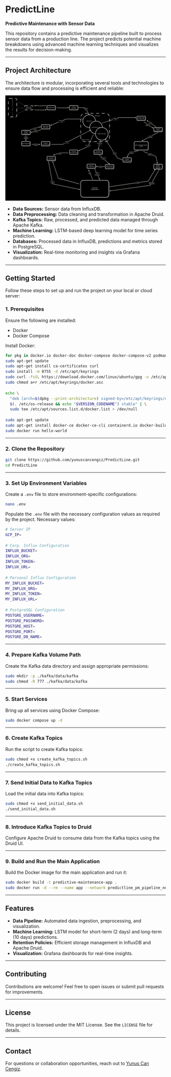 # PredictLine

**Predictive Maintenance with Sensor Data**

This repository contains a predictive maintenance pipeline built to process sensor data from a production line. The project predicts potential machine breakdowns using advanced machine learning techniques and visualizes the results for decision-making.

---

## **Project Architecture**

The architecture is modular, incorporating several tools and technologies to ensure data flow and processing is efficient and reliable:

![Project Architecture](Flowcharts/Final%20Dark%20Flow%20Chart.jpg)

- **Data Sources:** Sensor data from InfluxDB.
- **Data Preprocessing:** Data cleaning and transformation in Apache Druid.
- **Kafka Topics:** Raw, processed, and predicted data managed through Apache Kafka.
- **Machine Learning:** LSTM-based deep learning model for time series prediction.
- **Databases:** Processed data in InfluxDB, predictions and metrics stored in PostgreSQL.
- **Visualization:** Real-time monitoring and insights via Grafana dashboards.

---

## **Getting Started**

Follow these steps to set up and run the project on your local or cloud server:

### **1. Prerequisites**
Ensure the following are installed:
- Docker
- Docker Compose

Install Docker:
```bash
for pkg in docker.io docker-doc docker-compose docker-compose-v2 podman-docker containerd runc; do sudo apt-get remove $pkg; done
sudo apt-get update
sudo apt-get install ca-certificates curl
sudo install -m 0755 -d /etc/apt/keyrings
sudo curl -fsSL https://download.docker.com/linux/ubuntu/gpg -o /etc/apt/keyrings/docker.asc
sudo chmod a+r /etc/apt/keyrings/docker.asc

echo \
  "deb [arch=$(dpkg --print-architecture) signed-by=/etc/apt/keyrings/docker.asc] https://download.docker.com/linux/ubuntu \
  $(. /etc/os-release && echo "$VERSION_CODENAME") stable" | \
  sudo tee /etc/apt/sources.list.d/docker.list > /dev/null
  
sudo apt-get update
sudo apt-get install docker-ce docker-ce-cli containerd.io docker-buildx-plugin docker-compose-plugin
sudo docker run hello-world
```

---

### **2. Clone the Repository**
```bash
git clone https://github.com/yunuscancengiz/PredictLine.git
cd PredictLine
```

---

### **3. Set Up Environment Variables**
Create a `.env` file to store environment-specific configurations:
```bash
nano .env
```
Populate the `.env` file with the necessary configuration values as required by the project.
Necessary values:

```bash
# Server IP
GCP_IP=

# Corp. Influx Configuration
INFLUX_BUCKET=
INFLUX_ORG=
INFLUX_TOKEN=
INFLUX_URL=

# Personal Influx Configuration
MY_INFLUX_BUCKET=
MY_INFLUX_ORG=
MY_INFLUX_TOKEN=
MY_INFLUX_URL=

# PostgreSQL Configuration
POSTGRE_USERNAME=
POSTGRE_PASSWORD=
POSTGRE_HOST=
POSTGRE_PORT=
POSTGRE_DB_NAME=
```

---

### **4. Prepare Kafka Volume Path**
Create the Kafka data directory and assign appropriate permissions:
```bash
sudo mkdir -p ./kafka/data/kafka
sudo chmod -R 777 ./kafka/data/kafka
```

---

### **5. Start Services**
Bring up all services using Docker Compose:
```bash
sudo docker compose up -d
```

---

### **6. Create Kafka Topics**
Run the script to create Kafka topics:
```bash
sudo chmod +x create_kafka_topics.sh
./create_kafka_topics.sh
```

---

### **7. Send Initial Data to Kafka Topics**
Load the initial data into Kafka topics:
```bash
sudo chmod +x send_initial_data.sh
./send_initial_data.sh
```

---

### **8. Introduce Kafka Topics to Druid**
Configure Apache Druid to consume data from the Kafka topics using the Druid UI.

---

### **9. Build and Run the Main Application**
Build the Docker image for the main application and run it:
```bash
sudo docker build -t predictive-maintenance-app .
sudo docker run -d --rm --name app --network predictline_pm_pipeline_network predictive-maintenance-app
```

---

## **Features**

- **Data Pipeline:** Automated data ingestion, preprocessing, and visualization.
- **Machine Learning:** LSTM model for short-term (2 days) and long-term (10 days) predictions.
- **Retention Policies:** Efficient storage management in InfluxDB and Apache Druid.
- **Visualization:** Grafana dashboards for real-time insights.

---

## **Contributing**
Contributions are welcome! Feel free to open issues or submit pull requests for improvements.

---

## **License**
This project is licensed under the MIT License. See the `LICENSE` file for details.

---

## **Contact**
For questions or collaboration opportunities, reach out to [Yunus Can Cengiz](https://github.com/yunuscancengiz).
